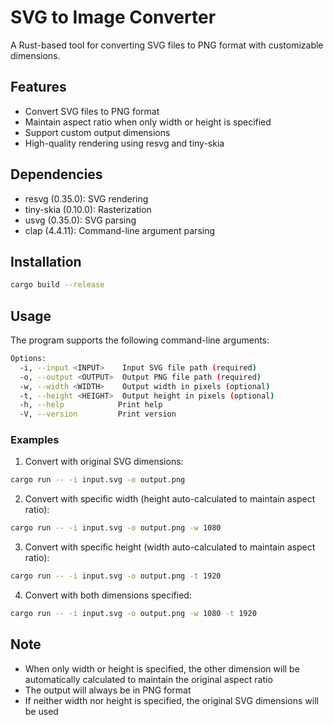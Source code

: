 # SVG to Image Converter

A Rust-based tool for converting SVG files to PNG format with customizable dimensions.

## Features
- Convert SVG files to PNG format
- Maintain aspect ratio when only width or height is specified
- Support custom output dimensions
- High-quality rendering using resvg and tiny-skia

## Dependencies
- resvg (0.35.0): SVG rendering
- tiny-skia (0.10.0): Rasterization
- usvg (0.35.0): SVG parsing
- clap (4.4.11): Command-line argument parsing

## Installation
```bash
cargo build --release
```

## Usage
The program supports the following command-line arguments:
```bash
Options:
  -i, --input <INPUT>    Input SVG file path (required)
  -o, --output <OUTPUT>  Output PNG file path (required)
  -w, --width <WIDTH>    Output width in pixels (optional)
  -t, --height <HEIGHT>  Output height in pixels (optional)
  -h, --help            Print help
  -V, --version         Print version
```

### Examples
1. Convert with original SVG dimensions:
```bash
cargo run -- -i input.svg -o output.png
```

2. Convert with specific width (height auto-calculated to maintain aspect ratio):
```bash
cargo run -- -i input.svg -o output.png -w 1080
```

3. Convert with specific height (width auto-calculated to maintain aspect ratio):
```bash
cargo run -- -i input.svg -o output.png -t 1920
```

4. Convert with both dimensions specified:
```bash
cargo run -- -i input.svg -o output.png -w 1080 -t 1920
```

## Note
- When only width or height is specified, the other dimension will be automatically calculated to maintain the original aspect ratio
- The output will always be in PNG format
- If neither width nor height is specified, the original SVG dimensions will be used
